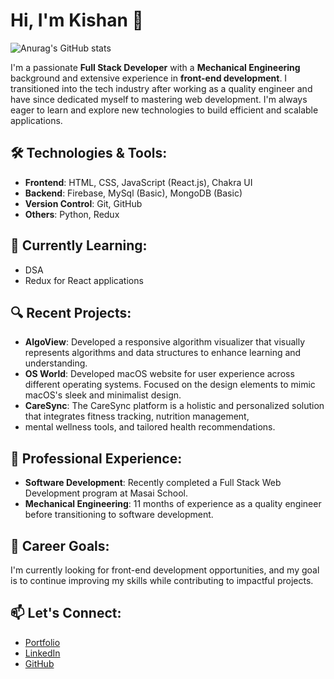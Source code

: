 # Hi, I'm Kishan 👋
![Anurag's GitHub stats](https://github-readme-stats.vercel.app/api?username=kishan189&show_icons=true&theme=transparent)


I'm a passionate **Full Stack Developer** with a **Mechanical Engineering** background and extensive experience in **front-end development**. 
I transitioned into the tech industry after working as a quality engineer and have since dedicated myself to mastering web development. 
I'm always eager to learn and explore new technologies to build efficient and scalable applications.

## 🛠️ Technologies & Tools:
- **Frontend**: HTML, CSS, JavaScript (React.js), Chakra UI
- **Backend**: Firebase, MySql (Basic), MongoDB (Basic)
- **Version Control**: Git, GitHub
- **Others**: Python, Redux

## 🌱 Currently Learning:
- DSA
-  Redux for React applications
## 🔍 Recent Projects:
- **AlgoView**: Developed a responsive algorithm visualizer that visually represents algorithms and data structures to enhance learning and understanding.
- **OS World**:  Developed macOS website for user experience across different operating systems.
Focused on the design elements to mimic macOS's sleek and minimalist design.
- **CareSync**:  The CareSync platform is a holistic and personalized solution that integrates fitness tracking, nutrition management,
-  mental wellness tools, and tailored health recommendations.

## 💼 Professional Experience:
- **Software Development**: Recently completed a Full Stack Web Development program at Masai School.
- **Mechanical Engineering**: 11 months of experience as a quality engineer before transitioning to software development.

## 🎯 Career Goals:
I'm currently looking for front-end development opportunities, and my goal is to continue improving my skills while contributing to impactful projects.

## 📫 Let's Connect:
- [Portfolio](https://wonderful-cactus-c7b624.netlify.app/)
- [LinkedIn](https://www.linkedin.com/in/kishan-singh-50a963201/)
- [GitHub](https://github.com/KishanS)
